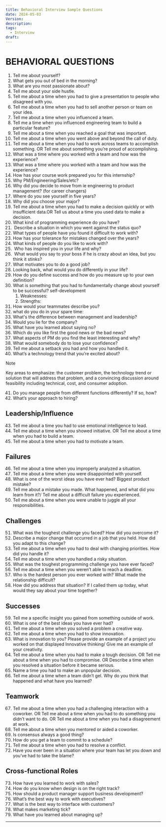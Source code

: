 ```yaml
---
title: Behavioral Interview Sample Questions
date: 2024-05-03
Version: 
description: 
tags:
  - Interview
draft:
---
```

# BEHAVIORAL QUESTIONS 

1. Tell me about yourself?
2. What gets you out of bed in the morning?
3. What are you most passionate about?
4. Tell me about your side hustle.
5. Tell me about a time when you had to give a presentation to people who disagreed with you.
6. Tell me about a time when you had to sell another person or team on your idea.
7. Tell me about a time when you influenced a team.
8. Tell me a time when you influenced engineering team to build a particular feature?
9. Tell me about a time when you reached a goal that was important.
10. Tell me about a time when you went above and beyond the call of duty.
11. Tell me about a time when you had to work across teams to accomplish something. OR Tell me about something you’re proud of accomplishing.
12. What was a time where you worked with a team and how was the experience?
13. What was a time where you worked with a team and how was the experience?
14. How has your course work prepared you for this internship? 
15. Why PM/Engineering/Sales/etc?
16. Why did you decide to move from ie engineering to product management? (for career changers)
17. Where do you see yourself in five years?
18. Why did you choose your major?  
19. Tell me about a time when you had to make a decision quickly or with insufficient data.OR Tell us about a time you used data to make a decision.
20. What kind of programming experience do you have? 
21.  Describe a situation in which you went against the status quo?
22. What types of people have you found it difficult to work with?
23. How has your tolerance for mistakes changed over the years?
24. What kinds of people do you like to work with?
25.  Who has inspired you in your life and why?
26.  What would you say to your boss if he is crazy about an idea, but you think it stinks?
27. What motivates you to do a good job?
28. Looking back, what would you do differently in your life?
29. How do you define success and how do you measure up to your own definition?
30. What is something that you had to fundamentally change about yourself to be successful? self-development
	1. Weaknesses:
	2. Strengths:
31. How would your teammates describe you?
32. what do you do in your spare time:
33. What's the difference between management and leadership?
34. Would you lie for the company?
35. What have you learned about saying no?
36. Which do you like first the good news or the bad news?
37. What aspects of PM do you find the least interesting and why?
38. What would somebody do to lose your confidence?
39. Tell me about a setback you had and how you handled it.
40. What’s a technology trend that you’re excited about?

> [!NOTE]
> Key areas to emphasize: the customer problem, the technology trend or solution that will address that problem, and a convincing discussion around feasibility including technical, cost, and consumer adoption.

41. Do you manage people from different functions differently? If so, how?
42. What’s your approach to hiring?

## Leadership/Influence

43. Tell me about a time you had to use emotional intelligence to lead.
44. Tell me about a time when you showed initiative. OR Tell me about a time when you had to build a team.
45. Tell me about a time when you had to motivate a team.

## Failures

46. Tell me about a time when you improperly analyzed a situation.
47. Tell me about a time when you were disappointed with yourself.
48. What is one of the worst ideas you have ever had? Biggest product mistake?
49. Tell me about a mistake you made. What happened, and what did you learn from it?/ Tell me about a difficult failure you experienced.
50. Tell me about a time when you were unable to juggle all your responsibilities. 

## Challenges

51. What was the toughest challenge you faced? How did you overcome it?
52. Describe a major change that occurred in a job that you held. How did you adapt to this change?
53. Tell me about a time when you had to deal with changing priorities. How did you handle it?
54. Tell me about a time when you handled a risky situation.
55. What was the toughest programming challenge you have ever faced?
56. Tell me about a time when you weren’t able to reach a deadline.
57. Who is the hardest person you ever worked with? What made the relationship difficult?
58. How did you address that situation? If I called them up today, what would they say about your time together?

## Successes

59. Tell me a specific insight you gained from something outside of work.
60. What is one of the best ideas you have ever had? 
61. Tell me about a time when you solved a problem a creative way.
62. Tell me about a time when you had to show innovation.
63. What is innovation to you? Please provide an example of a project you worked on that displayed Innovative thinking/ Give me an example of your creativity.
64. Tell me about a time when you had to make a tough decision. OR Tell me about a time when you had to compromise. OR Describe a time when you resolved a situation before it became serious. 
65. Name a time you had to make an unpopular decision.
66. Tell me about a time when a team didn’t gel. Why do you think that happened and what have you learned?

## Teamwork

67. Tell me about a time when you had a challenging interaction with a coworker. OR
    Tell me about a time when you had to do something you didn’t want to do. OR
    Tell me about a time when you had a disagreement at work.
68. Tell me about a time when you mentored or aided a coworker.
69. Is consensus always a good thing?
70. How do you get a team to commit to a schedule?
71. Tell me about a time when you had to resolve a conflict.
72. Have you ever been in a situation where your team has let you down and you’ve had to take the blame?

## Cross-functional Roles

73. How have you learned to work with sales?
74. How do you know when design is on the right track?
75. How should a product manager support business development?
76. What’s the best way to work with executives?
77. What is the best way to interface with customers?
78. What makes marketing tick?
79. What have you learned about managing up?

---